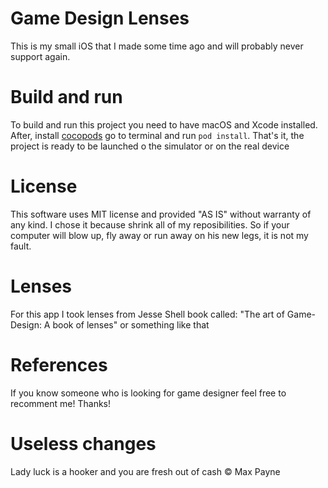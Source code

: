 # Game Design Lenses
This is my small iOS that I made some time ago and will probably never support again. 

# Build and run
To build and run this project you need to have macOS and Xcode installed. After, install [cocopods](https://cocoapods.org) go to terminal and run `pod install`. That's it, the project is ready to be launched o the simulator or on the real device

# License

This software uses MIT license and provided "AS IS" without warranty of any kind. I chose it because shrink all of my reposibilities. So if your computer will blow up, fly away or run away on his new legs, it is not my fault.

# Lenses
For this app I took lenses from Jesse Shell book called: "The art of Game-Design: A book of lenses" or something like that

# References

If you know someone who is looking for game designer feel free to recomment me! Thanks!

# Useless changes

Lady luck is a hooker and you are fresh out of cash © Max Payne

